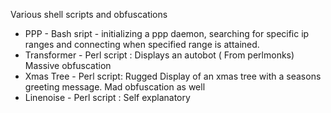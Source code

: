  Various shell scripts and obfuscations 
 - PPP - Bash sript - initializing a ppp daemon, searching for specific ip
   ranges and connecting when specified range is attained.
 - Transformer - Perl script : Displays an autobot ( From perlmonks) Massive
   obfuscation
 - Xmas Tree - Perl script: Rugged Display of an xmas tree with a seasons
   greeting message. Mad obfuscation as well
 - Linenoise - Perl script : Self explanatory
